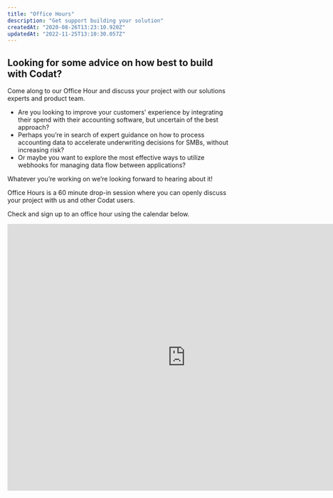 ```yaml
---
title: "Office Hours"
description: "Get support building your solution"
createdAt: "2020-08-26T13:23:10.920Z"
updatedAt: "2022-11-25T13:10:30.057Z"
---
```


## Looking for some advice on how best to build with Codat? 

Come along to our Office Hour and discuss your project with our solutions experts and product team.

- Are you looking to improve your customers' experience by integrating their spend with their accounting software, but uncertain of the best approach?
- Perhaps you’re in search of expert guidance on how to process accounting data to accelerate underwriting decisions for SMBs, without increasing risk?
- Or maybe you want to explore the most effective ways to utilize webhooks for managing data flow between applications?

Whatever you’re working on we’re looking forward to hearing about it!

Office Hours is a 60 minute drop-in session where you can openly discuss your project with us and other Codat users.

Check and sign up to an office hour using the calendar below.

<iframe src="https://calendar.google.com/calendar/embed?src=c_2da3b4a770b6555ca39cca681d7f3669e2074769fce3b27f80f38171b151b2b7%40group.calendar.google.com" style={{border: 0}} width="800" height="600" frameborder="0" scrolling="no"></iframe>